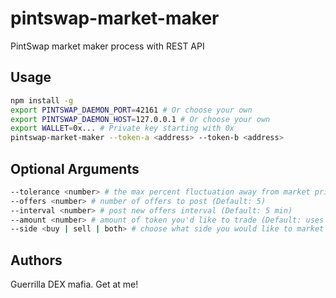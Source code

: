 # pintswap-market-maker

PintSwap market maker process with REST API

## Usage

```sh
npm install -g
export PINTSWAP_DAEMON_PORT=42161 # Or choose your own
export PINTSWAP_DAEMON_HOST=127.0.0.1 # Or choose your own
export WALLET=0x... # Private key starting with 0x
pintswap-market-maker --token-a <address> --token-b <address>
```

## Optional Arguments

```sh
--tolerance <number> # the max percent fluctuation away from market price (Default: 0.08)
--offers <number> # number of offers to post (Default: 5)
--interval <number> # post new offers interval (Default: 5 min)
--amount <number> # amount of token you'd like to trade (Default: uses wallet token balance)
--side <buy | sell | both> # choose what side you would like to market make on (Default: both)
```

## Authors

Guerrilla DEX mafia. Get at me!
